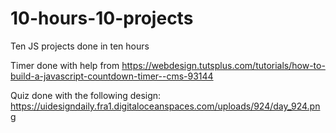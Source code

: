 # 10-hours-10-projects
Ten JS projects done in ten hours

Timer done with help from https://webdesign.tutsplus.com/tutorials/how-to-build-a-javascript-countdown-timer--cms-93144

Quiz done with the following design: https://uidesigndaily.fra1.digitaloceanspaces.com/uploads/924/day_924.png
